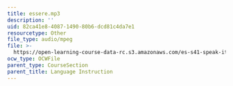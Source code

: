 ```yaml
---
title: essere.mp3
description: ''
uid: 82ca41e8-4087-1490-80b6-dcd81c4da7e1
resourcetype: Other
file_type: audio/mpeg
file: >-
  https://open-learning-course-data-rc.s3.amazonaws.com/es-s41-speak-italian-with-your-mouth-full-spring-2012/82ca41e84087149080b6dcd81c4da7e1_essere.mp3
ocw_type: OCWFile
parent_type: CourseSection
parent_title: Language Instruction
---
```

